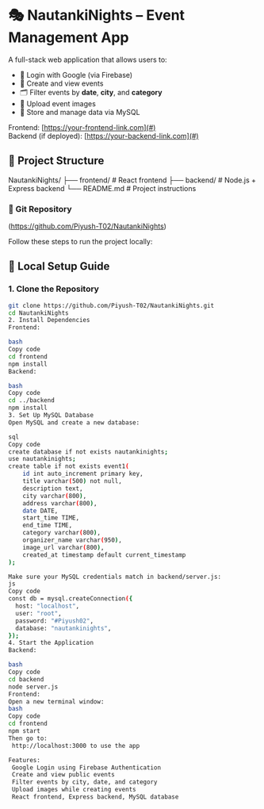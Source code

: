 # 🎭 NautankiNights – Event Management App

A full-stack web application that allows users to:
- 🔐 Login with Google (via Firebase)
- 📅 Create and view events
- 🗂️ Filter events by **date**, **city**, and **category**
- 📸 Upload event images
- 🧠 Store and manage data via MySQL

Frontend: [https://your-frontend-link.com](#)  
Backend (if deployed): [https://your-backend-link.com](#)

## 📁 Project Structure

NautankiNights/
├── frontend/ # React frontend
├── backend/ # Node.js + Express backend
└── README.md # Project instructions

### 🔗 Git Repository
(https://github.com/Piyush-T02/NautankiNights)

Follow these steps to run the project locally:

## 🚀 Local Setup Guide

### 1. Clone the Repository

```bash
git clone https://github.com/Piyush-T02/NautankiNights.git
cd NautankiNights
2. Install Dependencies
Frontend:

bash
Copy code
cd frontend
npm install
Backend:

bash
Copy code
cd ../backend
npm install
3. Set Up MySQL Database
Open MySQL and create a new database:

sql
Copy code
create database if not exists nautankinights;
use nautankinights;
create table if not exists event1(
	id int auto_increment primary key,
    title varchar(500) not null,
    description text,
    city varchar(800),
    address varchar(800),
    date DATE,
    start_time TIME,
    end_time TIME,
    category varchar(800),
    organizer_name varchar(950),
    image_url varchar(800),
    created_at timestamp default current_timestamp
);

Make sure your MySQL credentials match in backend/server.js:
js
Copy code
const db = mysql.createConnection({
  host: "localhost",
  user: "root",
  password: "#Piyush02",
  database: "nautankinights",
});
4. Start the Application
Backend:

bash
Copy code
cd backend
node server.js
Frontend:
Open a new terminal window:
bash
Copy code
cd frontend
npm start
Then go to:
 http://localhost:3000 to use the app

Features:
 Google Login using Firebase Authentication
 Create and view public events
 Filter events by city, date, and category
 Upload images while creating events
 React frontend, Express backend, MySQL database
